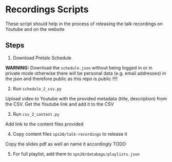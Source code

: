 # Recordings Scripts

These script should help in the process of releasing the talk recordings on Youtube and on the website

## Steps

1. Download Pretalx Schedule

**WARNING:** Download the `schedule.json` without being logged in or in private mode otherwise there will be personal data (e.g. email addresses) in the json and therefore public as this repo is public !!!!

2. Run `schedule_2_csv.py`

Upload video to Youtube with the provided metadata (title, description) from the CSV. Get the Youtube link and add it to the CSV

3. Run `csv_2_content.py`

Add link to the content files provided

4. Copy content files `sps20/talk-recordings` to release it

Copy the slides pdf as well an name it accordingly TODO

5. For full playlist, add them to `sps20/databags/playlists.json`